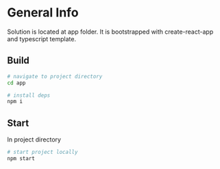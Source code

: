 # General Info

Solution is located at app folder. It is bootstrapped with create-react-app and typescript template.

## Build

```bash
# navigate to project directory
cd app
```

```bash
# install deps
npm i
```

## Start

In project directory

```bash
# start project locally
npm start
```
